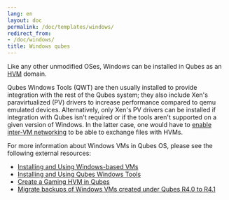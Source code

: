 ```yaml
---
lang: en
layout: doc
permalink: /doc/templates/windows/
redirect_from:
- /doc/windows/
title: Windows qubes
---
```


Like any other unmodified OSes, Windows can be installed in Qubes as an [HVM](/doc/standalones-and-hvms/) domain.

Qubes Windows Tools (QWT) are then usually installed to provide integration with the rest of the Qubes system; they also include Xen's paravirtualized (PV) drivers to increase performance compared to qemu emulated devices. Alternatively, only Xen's PV drivers can be installed if integration with Qubes isn't required or if the tools aren't supported on a given version of Windows. In the latter case, one would have to [enable inter-VM networking](/doc/firewall/#enabling-networking-between-two-qubes) to be able to exchange files with HVMs.

For more information about Windows VMs in Qubes OS, please see the following external resources:

* [Installing and Using Windows-based VMs](/doc/templates/windows/windows-qubes-4-1/)
* [Installing and Using Qubes Windows Tools](/doc/templates/windows/qubes-windows-tools-4-1/)
* [Create a Gaming HVM in Qubes](https://github.com/Qubes-Community/Contents/blob/master/docs/customization/gaming-hvm.md)
* [Migrate backups of Windows VMs created under Qubes R4.0 to R4.1](/doc/templates/windows/migrate-to-4-1/)
